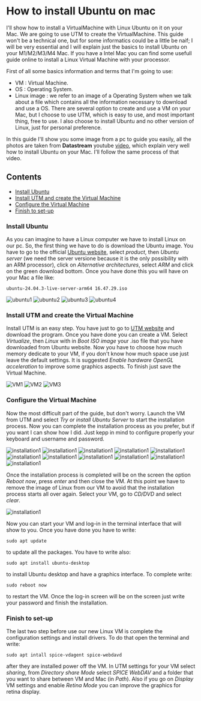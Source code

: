 # How to install Ubuntu on mac

I'll show how to install a VirtualMachine with Linux Ubuntu on it on your Mac. We are going to use UTM to create the VirtualMachine. This guide won't be a technical one, but for some informatics could be a little be naif; I will be very essential and I will explain just the basics to install Ubuntu on your M1/M2/M3/M4 Mac. If you have a Intel Mac you can find some usefull guide online to install a Linux Virtual Machine with your processor. <br>

First of all some basics information and terms that I'm going to use:
- VM : Virtual Machine.
- OS : Operating System.
- Linux image : we refer to an image of a Operating System when we talk about a file which contains all the information necessary to download and use a OS.
There are several option to create and use a VM on your Mac, but I choose to use UTM, which is easy to use, and most important thing, free to use. I also choose to install Ubuntu and no other version of Linux, just for personal preference. <br>

In this guide I'll show you some image from a pc to guide you easily, all the photos are taken from **Datastream** youtube [video](https://www.youtube.com/watch?v=1PL-0-5BNXs), which explain very well how to install Ubuntu on your Mac. I'll follow the same process of that video.


## Contents
- [Install Ubuntu](#Install-Ubuntu)
- [Install UTM and create the Virtual Machine](#Install-UTM-and-create-the-Virtual-Machine)
- [Configure the Virtual Machine](#Configure-the-Virtual-Machine)
- [Finish to set-up](#Finish-to-set-up)


### Install Ubuntu

As you can imagine to have a Linux computer we have to install Linux on our pc. So, the first thing we have to do is download the Ubuntu image. You have to go to the official [Ubuntu website](https://ubuntu.com/), select *product*, then *Ubuntu server* (we need the server versione because it is the only possibility with an ARM processor), click on *Alternative architectures*, select *ARM* and click on the green download bottom. Once you have done this you will have on your Mac a file like:
```
ubuntu-24.04.3-live-server-arm64 16.47.29.iso
```

![ubuntu1](/image/ubuntu1.png)
![ubuntu2](/image/ubuntu2.png)
![ubuntu3](/image/ubuntu3.png)
![ubuntu4](/image/ubuntu4.png)

### Install UTM and create the Virtual Machine

Install UTM is an easy step. You have just to go to [UTM website](https://mac.getutm.app/) and download the program. Once you have done you can create a VM. Select *Virtualize*, then *Linux* with in *Boot ISO image* your .iso file that you have downloaded from Ubuntu website. Now you have to choose how much memory dedicate to your VM, if you don't know how much space use just leave the default settings. It is suggested *Enable hardware OpenGL acceleration* to improve some graphics aspects. To finish just save the Virtual Machine.

![VM1](/image/VM1.png)
![VM2](/image/VM2.png)
![VM3](/image/VM3.png)


### Configure the Virtual Machine

Now the most difficult part of the guide, but don't worry. Launch the VM from UTM and select *Try or install Ubuntu Server* to start the installation process. Now you can complete the installation process as you prefer, but if you want I can show how I did. Just kepp in mind to configure properly your keyboard and username and password.

![installation1](/image/installation1.png)
![installation1](/image/installation2.png)
![installation1](/image/installation3.png)
![installation1](/image/installation4.png)
![installation1](/image/installation5.png)
![installation1](/image/installation6.png)
![installation1](/image/installation7.png)
![installation1](/image/installation8.png)
![installation1](/image/installation9.png)
![installation1](/image/installation10.png)
![installation1](/image/installation11.png)

Once the installation process is completed will be on the screen the option *Reboot now*, press *enter* and then close the VM. At this point we have to remove the image of Linux from our VM to avoid that the installation process starts all over again. Select your VM, go to *CD/DVD* and select *clear*.

![installation1](/image/installation12.png)

Now you can start your VM and log-in in the terminal interface that will show to you. Once you have done you have to write:
```
sudo apt update
```
to update all the packages. You have to write also:
```
sudo apt install ubuntu-desktop
```
to install Ubuntu desktop and have a graphics interface. To complete write:
```
sudo reboot now
```
to restart the VM. Once the log-in screen will be on the screen just write your password and finish the installation.


### Finish to set-up

The last two step before use our new Linux VM is complete the configuration settings and install drivers. To do that open the terminal and write:
```
sudo apt intall spice-vdagent spice-webdavd
```
after they are installed power off the VM. In UTM settings for your VM select *sharing*, from *Directory share Mode* select *SPICE WebDAV* and a folder that you want to share between VM and Mac (in *Path*). Also if you go on *Display* VM settings and enable *Retina Mode* you can improve the graphics for retina display.
